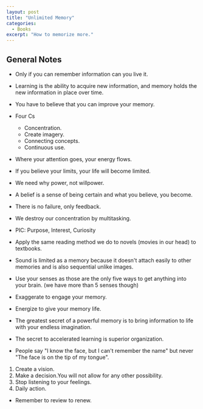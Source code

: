 ```yaml
---
layout: post
title: "Unlimited Memory"
categories:
  - Books
excerpt: "How to memorize more."
---
```


## General Notes

- Only if you can remember information can you live it.
- Learning is the ability to acquire new information, and memory holds the new information in place over time.
- You have to believe that you can improve your memory.
- Four Cs
  - Concentration.
  - Create imagery.
  - Connecting concepts.
  - Continuous use.
- Where your attention goes, your energy flows.
- If you believe your limits, your life will become limited.
- We need why power, not willpower.

- A belief is a sense of being certain and what you believe, you become.
- There is no failure, only feedback.
- We destroy our concentration by multitasking.
- PIC: Purpose, Interest, Curiosity

- Apply the same reading method we do to novels (movies in our head) to textbooks.
- Sound is limited as a memory because it doesn't attach easily to other memories and is also sequential unlike images.
- Use your senses as those are the only five ways to get anything into your brain. (we have more than 5 senses though)
- Exaggerate to engage your memory.
- Energize to give your memory life.
- The greatest secret of a powerful memory is to bring information to life with your endless imagination.
- The secret to accelerated learning is superior organization.
- People say "I know the face, but I can't remember the name" but never "The face is on the tip of my tongue".

1. Create a vision.
2. Make a decision.You will not allow for any other possibility.
3. Stop listening to your feelings.
4. Daily action.

- Remember to review to renew.
